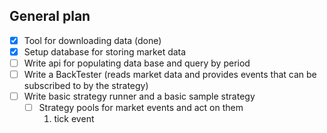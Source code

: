 ## General plan

- [x] Tool for downloading data (done)
- [x] Setup database for storing market data
- [ ]  Write api for populating data base and query by period 
- [ ] Write a BackTester (reads market data and provides events that can be subscribed to by the strategy)
- [ ] Write basic strategy runner and a basic sample strategy
    - [ ] Strategy pools for market events and act on them
        1. tick event
    